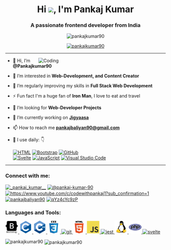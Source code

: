 <h1 align="center">Hi <img src="https://raw.githubusercontent.com/MartinHeinz/MartinHeinz/master/wave.gif" height = "40px">, I'm Pankaj Kumar</h1>
<h3 align="center">A passionate frontend developer from India</h3>

<p align="center"> <img src="https://komarev.com/ghpvc/?username=pankajkumar90&label=Profile%20views&color=0e75b6&style=flat" alt="pankajkumar90" /> </p>

<p align="center"> <a href="https://github.com/ryo-ma/github-profile-trophy"><img src="https://github-profile-trophy.vercel.app/?username=pankajkumar90&theme=chalk&row=1&margin-w=15&margin-h=15" alt="pankajkumar90" /></a> </p>

<hr>

<p><a target="_blank" rel="noopener noreferrer" href="#"><img align="right" alt="Coding" width="400" src="https://camo.githubusercontent.com/c1dcb74cc1c1835b1d716f5051499a2814c683c806b15f04b0eba492863703e9/68747470733a2f2f63646e2e6472696262626c652e636f6d2f75736572732f3733303730332f73637265656e73686f74732f363538313234332f6176656e746f2e676966" data-canonical-src="https://cdn.dribbble.com/users/2646423/screenshots/5507196/computer.gif" style="max-width: 100%;"></a></p>

- 👋 Hi, I’m **@Pankajkumar90**

- 👀 I’m interested in **Web-Development, and Content Creator**

- 🌱 I’m regularly improving my skills in **Full Stack Web Development**

- ⚡ Fun fact I'm a huge fan of **Iron Man**, I love to eat and travel

- 💞️ I’m looking for **Web-Developer Projects**

- 🔭 I’m currently working on **[Jigyaasa](https://www.jigyaasa.info)**

- 📫 How to reach me **pankajbaliyan90@gmail.com**
  <li><g-emoji class="g-emoji" alias="rocket" fallback-src="https://github.githubassets.com/images/icons/emoji/unicode/1f680.png">🚀</g-emoji> I use daily: 👇 <br><br>
  <div ><a target="_blank" rel="noopener noreferrer" href="https://html.com"><img src="https://img.shields.io/badge/HTML5-E34F26?style=for-the-badge&logo=html5&logoColor=white" alt="HTML" style="max-width:100%;height:40px;width:130px;"></a> <a target="_blank" rel="noopener noreferrer" href="https://getbootstrap.com"><img src="https://img.shields.io/badge/Bootstrap-563D7C?style=for-the-badge&logo=bootstrap&logoColor=white" alt="Bootstrap" style="max-width:100%;height:40px;width:160px;"></a> <a target="_blank" rel="noopener noreferrer" href="https://github.com"><img src="https://img.shields.io/badge/GitHub-100000?style=for-the-abadge&logo=github&logoColor=white" alt="GitHub" style="max-width:100%;height:40px;width:130px;"></a><br><a target="_blank" rel="noopener noreferrer" href="https://svelte.dev"><img src="https://img.shields.io/badge/Svelte-4A4A55?style=for-the-badge&logo=svelte&logoColor=FF3E00" alt="Svelte" style="max-width:100%;height:40px;width:130px;"></a>
    <a target="_blank" rel="noopener noreferrer" href="https://www.javascript.com"><img src="https://img.shields.io/badge/JavaScript-323330?style=for-the-badge&logo=javascript&logoColor=F7DF1E" alt="JavaScript" style="max-width:100%;height:40px;width:160px;"></a>  <a target="_blank" rel="noopener noreferrer" href="https://code.visualstudio.com"><img src="https://img.shields.io/badge/Visual_Studio_Code-0078D4?style=for-the-badge&logo=visual%20studio%20code&logoColor=white" alt="Visual Studio Code" style="max-width:100%;height:40px;width:160px;"></a>
  </div>
</li>

<hr>

<h3 align="left">Connect with me:</h3>
<p align="left">
<a href="https://twitter.com/_pankaj_kumar__" target="blank"><img align="center" src="https://raw.githubusercontent.com/rahuldkjain/github-profile-readme-generator/master/src/images/icons/Social/twitter.svg" alt="_pankaj_kumar__" height="30" width="40" /></a>
<a href="https://linkedin.com/in/pankaj-kumar-90" target="blank"><img align="center" src="https://raw.githubusercontent.com/rahuldkjain/github-profile-readme-generator/master/src/images/icons/Social/linked-in-alt.svg" alt="@pankaj-kumar-90" height="30" width="40" /></a>
<a href="https://www.youtube.com/c/codewithpankaj1?sub_confirmation=1" target="blank"><img align="center" src="https://raw.githubusercontent.com/rahuldkjain/github-profile-readme-generator/master/src/images/icons/Social/youtube.svg" alt="https://www.youtube.com/c/codewithpankaj1?sub_confirmation=1" height="30" width="40" /></a>
<a href="https://www.hackerrank.com/pankajbaliyan90" target="blank"><img align="center" src="https://img.shields.io/badge/-Hackerrank-2EC866?style=for-the-badge&logo=HackerRank&logoColor=white" alt="pankajbaliyan90" height="30" width="100" /></a>
<a href="https://discord.gg/qYz4cYc9zP" target="blank"><img align="center" src="https://img.shields.io/badge/Discord-5865F2?style=for-the-badge&logo=discord&logoColor=white" alt="qYz4cYc9zP" height="30" width="100" /></a>
</p>

<h3 align="left">Languages and Tools:</h3>
<p align="left"> <a href="https://getbootstrap.com" target="_blank" rel="noreferrer"> <img src="https://raw.githubusercontent.com/devicons/devicon/master/icons/bootstrap/bootstrap-plain-wordmark.svg" alt="bootstrap" width="40" height="40"/> </a> <a href="https://www.cprogramming.com/" target="_blank" rel="noreferrer"> <img src="https://raw.githubusercontent.com/devicons/devicon/master/icons/c/c-original.svg" alt="c" width="40" height="40"/> </a> <a href="https://www.w3schools.com/cpp/" target="_blank" rel="noreferrer"> <img src="https://raw.githubusercontent.com/devicons/devicon/master/icons/cplusplus/cplusplus-original.svg" alt="cplusplus" width="40" height="40"/> </a> <a href="https://www.w3schools.com/css/" target="_blank" rel="noreferrer"> <img src="https://raw.githubusercontent.com/devicons/devicon/master/icons/css3/css3-original-wordmark.svg" alt="css3" width="40" height="40"/> </a> <a href="https://git-scm.com/" target="_blank" rel="noreferrer"> <img src="https://www.vectorlogo.zone/logos/git-scm/git-scm-icon.svg" alt="git" width="40" height="40"/> </a> <a href="https://www.w3.org/html/" target="_blank" rel="noreferrer"> <img src="https://raw.githubusercontent.com/devicons/devicon/master/icons/html5/html5-original-wordmark.svg" alt="html5" width="40" height="40"/> </a> <a href="https://developer.mozilla.org/en-US/docs/Web/JavaScript" target="_blank" rel="noreferrer"> <img src="https://raw.githubusercontent.com/devicons/devicon/master/icons/javascript/javascript-original.svg" alt="javascript" width="40" height="40"/> </a> <a href="https://jestjs.io" target="_blank" rel="noreferrer"> <img src="https://www.vectorlogo.zone/logos/jestjsio/jestjsio-icon.svg" alt="jest" width="40" height="40"/> </a> <a href="https://www.linux.org/" target="_blank" rel="noreferrer"> <img src="https://raw.githubusercontent.com/devicons/devicon/master/icons/linux/linux-original.svg" alt="linux" width="40" height="40"/> </a> <a href="https://www.php.net" target="_blank" rel="noreferrer"> <img src="https://raw.githubusercontent.com/devicons/devicon/master/icons/php/php-original.svg" alt="php" width="40" height="40"/> </a> <a href="https://svelte.dev" target="_blank" rel="noreferrer"> <img src="https://upload.wikimedia.org/wikipedia/commons/1/1b/Svelte_Logo.svg" alt="svelte" width="40" height="40"/> </a> </p>
<p><img align="left" src="https://github-readme-stats.vercel.app/api/top-langs?username=pankajkumar90&show_icons=true&locale=en&layout=compact" alt="pankajkumar90" /></p>



<p>&nbsp;<img align="center" src="https://github-readme-stats.vercel.app/api?username=pankajkumar90&show_icons=true&locale=en" alt="pankajkumar90" /></p>
